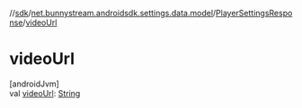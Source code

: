 //[sdk](../../../index.md)/[net.bunnystream.androidsdk.settings.data.model](../index.md)/[PlayerSettingsResponse](index.md)/[videoUrl](video-url.md)

# videoUrl

[androidJvm]\
val [videoUrl](video-url.md): [String](https://kotlinlang.org/api/latest/jvm/stdlib/kotlin/-string/index.html)
